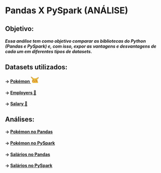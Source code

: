 # Pandas X PySpark (ANÁLISE)

## Objetivo:

##### Essa análise tem como objetivo comparar as bibliotecas do Python (Pandas e PySpark) e, com isso, expor as vantagens e desvantagens de cada um em diferentes tipos de datasets.

## Datasets utilizados:

#### -> [Pokémon <img src = "imagens/pikachu.png" height = 20>](datasets/Pokemon_Data.csv)
#### -> [Employers 💸](datasets/Employers_Data.csv)
#### -> [Salary 💸](datasets/Salary_Data.csv)


## Análises:

#### -> [Pokémon no Pandas](/Pokemon_etl/T_Pokemon.ipynb)
#### -> [Pokémon no PySpark](analises/pyspark_pokemon.md)
#### -> [Salários no Pandas](analises/pandas_good_reads.md)
#### -> [Salários no PySpark](analises/pyspark_good_reads.md)
